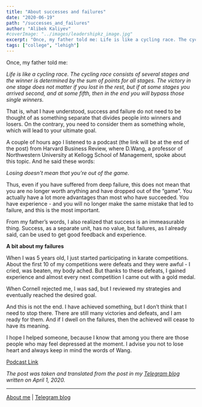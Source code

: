 ```yaml
---
title: "About successes and failures"
date: "2020-06-19"
path: "/successes_and_failures"
author: "Alibek Kaliyev"
#coverImage: "../images/leadershipkz_image.jpg"
excerpt: "Once, my father told me: Life is like a cycling race. The cycling race consists of several stages and the winner is determined by the sum of points for all stages. The victory in one stage does not matter if you lost in the rest, but if at some stages you arrived second, and at some fifth, then in the end you will bypass those single winners."
tags: ["college", "lehigh"]
---
```



Once, my father told me:

*Life is like a cycling race. The cycling race consists of several stages and the winner is determined by the sum of points for all stages. The victory in one stage does not matter if you lost in the rest, but if at some stages you arrived second, and at some fifth, then in the end you will bypass those single winners.*

That is, what I have understood, success and failure do not need to be thought of as something separate that divides people into winners and losers. On the contrary, you need to consider them as something whole, which will lead to your ultimate goal.

A couple of hours ago I listened to a podcast (the link will be at the end of the post) from Harvard Business Review, where D.Wang, a professor of Northwestern University at Kellogg School of Management, spoke about this topic. And he said these words:

*Losing doesn't mean that you're out of the game.*

Thus, even if you have suffered from deep failure, this does not mean that you are no longer worth anything and have dropped out of the “game”.  You actually have a lot more advantages than most who have succeeded. You have experience - and you will no longer make the same mistake that led to failure, and this is the most important.

From my father’s words, I also realized that success is an immeasurable thing. Success, as a separate unit, has no value, but failures, as I already said, can be used to get good feedback and experience.

**A bit about my failures**

When I was 5 years old, I just started participating in karate competitions. About the first 10 of my competitions were defeats and they were awful - I cried, was beaten, my body ached. But thanks to these defeats, I gained experience and almost every next competition I came out with a gold medal.

When Cornell rejected me, I was sad, but I reviewed my strategies and eventually reached the desired goal.

And this is not the end. I have achieved something, but I don’t think that I need to stop there. There are still many victories and defeats, and I am ready for them. And if I dwell on the failures, then the achieved will cease to have its meaning.

I hope I helped someone, because I know that among you there are those people who may feel depressed at the moment. I advise you not to lose heart and always keep in mind the words of Wang.

[Podcast Link](https://podcasts.google.com/?feed=aHR0cDovL2ZlZWRzLmhhcnZhcmRidXNpbmVzcy5vcmcvaGFydmFyZGJ1c2luZXNzL2lkZWFjYXN0&episode=dGFnOmF1ZGlvLmhici5vcmcsMjAwNi0wNS0wODppZGVhY2FzdC4wNzEz)

*The post was taken and translated from the post in my [Telegram blog](https://t.me/abekek_notes) written on April 1, 2020.*

______________

[About me](/about)    |    [Telegram blog](https://t.me/abekek_notes)